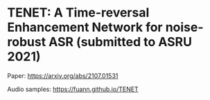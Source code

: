 # TENET: A Time-reversal Enhancement Network for noise-robust ASR (submitted to ASRU 2021)

Paper: https://arxiv.org/abs/2107.01531

Audio samples: https://fuann.github.io/TENET
